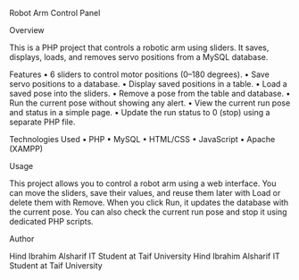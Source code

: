 Robot Arm Control Panel

Overview

This is a PHP project that controls a robotic arm using sliders.
It saves, displays, loads, and removes servo positions from a MySQL database.

Features
	•	6 sliders to control motor positions (0–180 degrees).
	•	Save servo positions to a database.
	•	Display saved positions in a table.
	•	Load a saved pose into the sliders.
	•	Remove a pose from the table and database.
	•	Run the current pose without showing any alert.
	•	View the current run pose and status in a simple page.
	•	Update the run status to 0 (stop) using a separate PHP file.

Technologies Used
	•	PHP
	•	MySQL
	•	HTML/CSS
	•	JavaScript
	•	Apache (XAMPP)

Usage

This project allows you to control a robot arm using a web interface.
You can move the sliders, save their values, and reuse them later with Load or delete them with Remove.
When you click Run, it updates the database with the current pose.
You can also check the current run pose and stop it using dedicated PHP scripts.

Author

Hind Ibrahim Alsharif
IT Student at Taif University
Hind Ibrahim Alsharif
IT Student at Taif University
